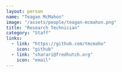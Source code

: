 ```yaml
---
layout: person
name: "Teagan McMahon"
image: "/assets/people/teagan-mcmahon.png"
title: "Research Technician"
category: "Staff"
links:
  - link: "https://github.com/tmcmaho"
    icon: "github"
  - link: "sharari@fredhutch.org"
    icon: "email"
---
```

